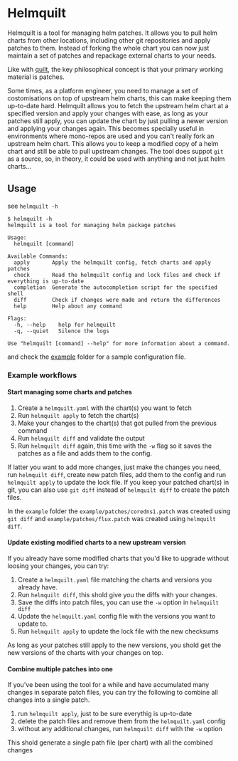 # Helmquilt

Helmquilt is a tool for managing helm patches. It allows you to pull helm charts from other locations, including other git repositories and apply patches to them.
Instead of forking the whole chart you can now just maintain a set of patches and repackage external charts to your needs.

Like with [quilt](https://www.man7.org/linux/man-pages/man1/quilt.1.html), the key philosophical concept is that your primary working material is patches.

Some times, as a platform engineer, you need to manage a set of costomisations on top of upstream helm charts, this can make keeping them up-to-date hard.
Helmquilt allows you to fetch the upstream helm chart at a specified version and apply your changes with ease, as long as your patches still apply, you can update the chart by just pulling a newer version and applying your changes again.
This becomes specially useful in environments where mono-repos are used and you can't really fork an upstream helm chart. This allows you to keep a modified copy of a helm chart and still be able to pull upstream changes.
The tool does suppot `git` as a source, so, in theory, it could be used with anything and not just helm charts...

## Usage

see `helmquilt -h`

```console
$ helmquilt -h
helmquilt is a tool for managing helm package patches

Usage:
  helmquilt [command]

Available Commands:
  apply       Apply the helmquilt config, fetch charts and apply patches
  check       Read the helmquilt config and lock files and check if everything is up-to-date
  completion  Generate the autocompletion script for the specified shell
  diff        Check if changes were made and return the differences
  help        Help about any command

Flags:
  -h, --help    help for helmquilt
  -q, --quiet   Silence the logs

Use "helmquilt [command] --help" for more information about a command.
```

and check the [example](./example/) folder for a sample configuration file.

### Example workflows

#### Start managing some charts and patches

1. Create a `helmquilt.yaml` with the chart(s) you want to fetch
2. Run `helmquilt apply` to fetch the chart(s)
3. Make your changes to the chart(s) that got pulled from the previous command
4. Run `helmquilt diff` and validate the output
5. Run `helmquilt diff` again, this time with the `-w` flag so it saves the patches as a file and adds them to the config.

If latter you want to add more changes, just make the changes you need, run `helmquilt diff`, create new patch files, add them to the config and run `helmquilt apply` to update the lock file.
If you keep your patched chart(s) in git, you can also use `git diff` instead of `helmquilt diff` to create the patch files.

In the `example` folder the `example/patches/coredns1.patch` was created using `git diff` and `example/patches/flux.patch` was created using `helmquilt diff`.

#### Update existing modified charts to a new upstream version

If you already have some modified charts that you'd like to upgrade without loosing your changes, you can try:

1. Create a `helmquilt.yaml` file matching the charts and versions you already have.
2. Run `helmquilt diff`, this shold give you the diffs with your changes.
3. Save the diffs into patch files, you can use the `-w` option in `helmquilt diff`
4. Update the `helmquilt.yaml` config file with the versions you want to update to.
5. Run `helmquilt apply` to update the lock file with the new checksums

As long as your patches still apply to the new versions, you shold get the new versions of the charts with your changes on top.

#### Combine multiple patches into one

If you've been using the tool for a while and have accumulated many changes in separate patch files, you can try the following to combine all changes into a single patch.

1. run `helmquilt apply`, just to be sure everythig is up-to-date
2. delete the patch files and remove them from the `helmquilt.yaml` config
3. without any additional changes, run `helmquilt diff` with the `-w` option

This shold generate a single path file (per chart) with all the combined changes
